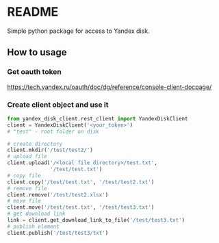 # README #

Simple python package for access to Yandex disk. 

## How to usage ##

### Get oauth token ### 

https://tech.yandex.ru/oauth/doc/dg/reference/console-client-docpage/

### Create client object and use it ### 
```python
from yandex_disk_client.rest_client import YandexDiskClient
client = YandexDiskClient('<your_token>')
# "test" - root folder on disk 

# create directory
client.mkdir('/test/test2/')
# upload file
client.upload('/<local file directory>/test.txt',
              '/test/test.txt')
# copy file
client.copy('/test/test.txt', '/test/test2.txt')
# remove file
client.remove('/test/test2.xlsx')
# move file
client.move('/test/test.txt', '/test/test3.txt')
# get download link
link = client.get_download_link_to_file('/test/test3.txt')
# publish element
client.publish('/test/test3/txt')




